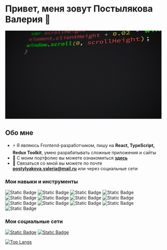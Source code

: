 # Привет, меня зовут Постылякова Валерия 👋

![HeaderImg](https://github.com/ValeriaPostylyakova/ValeriaPostylyakova/blob/main/assets/images.gif)

## Обо мне

- ⚡ Я являюсь Frontend-разработчиком, пишу на **React, TypeScript, Redux Toolkit**, умею разрабатывать сложные приложения и сайты
- 📝 С моим портфолио вы можете ознакомиться **[здесь](https://valeriapostylyakova.github.io/Portfolio/)**
- 👀 Связаться со мной вы можете по почте **<postylyakova.valeria@mail.ru>** или через социальные сети

### Мои навыки и инструменты

![Static Badge](https://img.shields.io/badge/HTML-black?style=for-the-badge&logo=html5&logoColor=orange)
![Static Badge](https://img.shields.io/badge/CSS-black?style=for-the-badge&logo=css3&logoColor=blue)
![Static Badge](https://img.shields.io/badge/SASS-black?style=for-the-badge&logo=sass&logoColor=pink)
![Static Badge](https://img.shields.io/badge/tailwind_CSS-black?style=for-the-badge&logo=tailwindcss&logoColor=blue)
![Static Badge](https://img.shields.io/badge/javascript-black?style=for-the-badge&logo=javascript&logoColor=yellow)
![Static Badge](https://img.shields.io/badge/TypeScript-black?style=for-the-badge&logo=typescript&logoColor=blue)
![Static Badge](https://img.shields.io/badge/react-black?style=for-the-badge&logo=react&logoColor=blue)
![Static Badge](https://img.shields.io/badge/redux_toolkit-black?style=for-the-badge&logo=redux&logoColor=violet)
![Static Badge](https://img.shields.io/badge/vite-black?style=for-the-badge&logo=vite)
![Static Badge](https://img.shields.io/badge/webpack-black?style=for-the-badge&logo=webpack)
![Static Badge](https://img.shields.io/badge/git-black?style=for-the-badge&logo=git)
![Static Badge](https://img.shields.io/badge/github-black?style=for-the-badge&logo=github)
![Static Badge](https://img.shields.io/badge/figma-black?style=for-the-badge&logo=figma)

### Мои социальные сети
[![Static Badge](https://img.shields.io/badge/VKONTAKTE-black?style=for-the-badge&logo=vk&logoColor=blue)](https://vk.com/your_infinity89)
[![Static Badge](https://img.shields.io/badge/telegram-black?style=for-the-badge&logo=telegram&logoColor=blue)](https://t.me/your_infinity888)


[![Top Langs](https://github-readme-stats.vercel.app/api/top-langs/?username=ValeriaPostylyakova&layout=pie)](https://github.com/anuraghazra/github-readme-stats)










